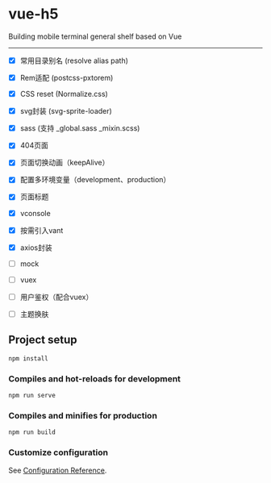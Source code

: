 # vue-h5

Building mobile terminal general shelf based on Vue

---

+ [x] 常用目录别名 (resolve alias path)
+ [x] Rem适配 (postcss-pxtorem)
+ [x] CSS reset (Normalize.css)
+ [x] svg封装 (svg-sprite-loader)
+ [x] sass (支持 _global.sass _mixin.scss)
+ [x] 404页面
+ [x] 页面切换动画（keepAlive）
+ [x] 配置多环境变量（development、production）
+ [x] 页面标题
+ [x] vconsole
+ [x] 按需引入vant
+ [x] axios封装

+ [ ] mock
+ [ ] vuex
+ [ ] 用户鉴权（配合vuex）
+ [ ] 主题换肤



## Project setup
```
npm install
```

### Compiles and hot-reloads for development
```
npm run serve
```

### Compiles and minifies for production
```
npm run build
```

### Customize configuration
See [Configuration Reference](https://cli.vuejs.org/config/).
